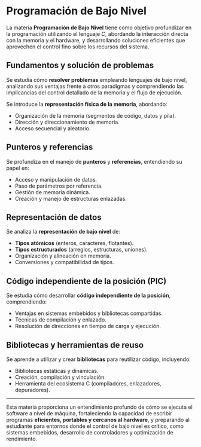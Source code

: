 # Programación de Bajo Nivel

La materia **Programación de Bajo Nivel** tiene como objetivo profundizar en la programación utilizando el lenguaje _C_, abordando la interacción directa con la memoria y el hardware, y desarrollando soluciones eficientes que aprovechen el control fino sobre los recursos del sistema.

## Fundamentos y solución de problemas

Se estudia cómo **resolver problemas** empleando lenguajes de bajo nivel, analizando sus ventajas frente a otros paradigmas y comprendiendo las implicancias del control detallado de la memoria y el flujo de ejecución.

Se introduce la **representación física de la memoria**, abordando:

- Organización de la memoria (segmentos de código, datos y pila).
- Dirección y direccionamiento de memoria.
- Acceso secuencial y aleatorio.

## Punteros y referencias

Se profundiza en el manejo de **punteros** y **referencias**, entendiendo su papel en:

- Acceso y manipulación de datos.
- Paso de parámetros por referencia.
- Gestión de memoria dinámica.
- Creación y manejo de estructuras enlazadas.

## Representación de datos

Se analiza la **representación de bajo nivel** de:

- **Tipos atómicos** (enteros, caracteres, flotantes).
- **Tipos estructurados** (arreglos, estructuras, uniones).
- Organización y alineación en memoria.
- Conversiones y compatibilidad de tipos.

## Código independiente de la posición (PIC)

Se estudia cómo desarrollar **código independiente de la posición**, comprendiendo:

- Ventajas en sistemas embebidos y bibliotecas compartidas.
- Técnicas de compilación y enlazado.
- Resolución de direcciones en tiempo de carga y ejecución.

## Bibliotecas y herramientas de reuso

Se aprende a utilizar y crear **bibliotecas** para reutilizar código, incluyendo:

- Bibliotecas estáticas y dinámicas.
- Creación, compilación y vinculación.
- Herramienta del ecosistema C (compiladores, enlazadores, depuradores).

---

Esta materia proporciona un entendimiento profundo de cómo se ejecuta el software a nivel de máquina, fortaleciendo la capacidad de escribir programas **eficientes, portables y cercanos al hardware**, y preparando al estudiante para entornos donde el control de bajo nivel es crítico, como sistemas embebidos, desarrollo de controladores y optimización de rendimiento.
